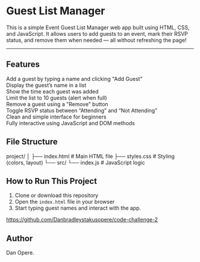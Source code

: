 # Guest List Manager 

This is a simple Event Guest List Manager web app built using HTML, CSS, and JavaScript. It allows users to add guests to an event, mark their RSVP status, and remove them when needed — all without refreshing the page!

---

##  Features

 Add a guest by typing a name and clicking "Add Guest"  
 Display the guest’s name in a list  
 Show the time each guest was added  
 Limit the list to 10 guests (alert when full)  
 Remove a guest using a "Remove" button  
 Toggle RSVP status between “Attending” and “Not Attending”  
 Clean and simple interface for beginners  
 Fully interactive using JavaScript and DOM methods



##  File Structure

project/
│
├── index.html # Main HTML file
├── styles.css # Styling (colors, layout)
└── src/
└── index.js # JavaScript logic


##  How to Run This Project

1. Clone or download this repository
2. Open the `index.html` file in your browser
3. Start typing guest names and interact with the app.

https://github.com/Danbradleystakusopere/code-challenge-2

##  Author

Dan Opere.
